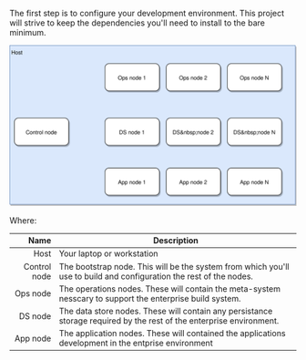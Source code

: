 The first step is to configure your development environment.  This project
will strive to keep the dependencies you'll need to install to the bare minimum.

![](img/intro-overview.svg)

Where:

|Name|Description|
|-----------:|-----------|
|Host|Your laptop or workstation|
|Control node|The bootstrap node. This will be the system from which you'll use to build and configuration the rest of the nodes.|
|Ops node|The operations nodes.  These will contain the meta-system nesscary to support the enterprise build system.|
|DS node|The data store nodes.  These will contain any persistance storage required by the rest of the enterprise environment.|
|App node|The application nodes.  These will contained the applications development in the entprise environment|
